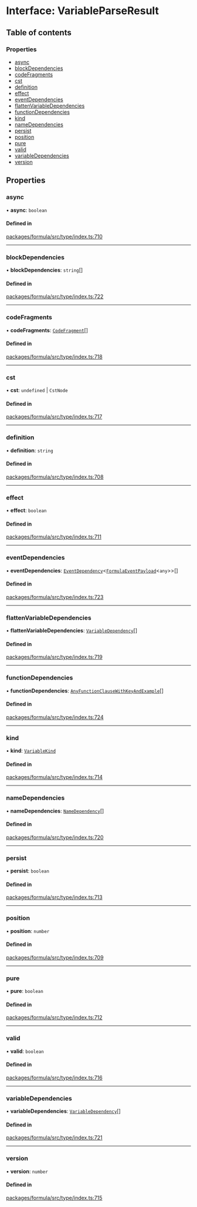 # Interface: VariableParseResult

## Table of contents

### Properties

- [async](VariableParseResult.md#async)
- [blockDependencies](VariableParseResult.md#blockdependencies)
- [codeFragments](VariableParseResult.md#codefragments)
- [cst](VariableParseResult.md#cst)
- [definition](VariableParseResult.md#definition)
- [effect](VariableParseResult.md#effect)
- [eventDependencies](VariableParseResult.md#eventdependencies)
- [flattenVariableDependencies](VariableParseResult.md#flattenvariabledependencies)
- [functionDependencies](VariableParseResult.md#functiondependencies)
- [kind](VariableParseResult.md#kind)
- [nameDependencies](VariableParseResult.md#namedependencies)
- [persist](VariableParseResult.md#persist)
- [position](VariableParseResult.md#position)
- [pure](VariableParseResult.md#pure)
- [valid](VariableParseResult.md#valid)
- [variableDependencies](VariableParseResult.md#variabledependencies)
- [version](VariableParseResult.md#version)

## Properties

### <a id="async" name="async"></a> async

• **async**: `boolean`

#### Defined in

[packages/formula/src/type/index.ts:710](https://github.com/mashcard/mashcard/blob/main/packages/formula/src/type/index.ts#L710)

---

### <a id="blockdependencies" name="blockdependencies"></a> blockDependencies

• **blockDependencies**: `string`[]

#### Defined in

[packages/formula/src/type/index.ts:722](https://github.com/mashcard/mashcard/blob/main/packages/formula/src/type/index.ts#L722)

---

### <a id="codefragments" name="codefragments"></a> codeFragments

• **codeFragments**: [`CodeFragment`](../README.md#codefragment)[]

#### Defined in

[packages/formula/src/type/index.ts:718](https://github.com/mashcard/mashcard/blob/main/packages/formula/src/type/index.ts#L718)

---

### <a id="cst" name="cst"></a> cst

• **cst**: `undefined` \| `CstNode`

#### Defined in

[packages/formula/src/type/index.ts:717](https://github.com/mashcard/mashcard/blob/main/packages/formula/src/type/index.ts#L717)

---

### <a id="definition" name="definition"></a> definition

• **definition**: `string`

#### Defined in

[packages/formula/src/type/index.ts:708](https://github.com/mashcard/mashcard/blob/main/packages/formula/src/type/index.ts#L708)

---

### <a id="effect" name="effect"></a> effect

• **effect**: `boolean`

#### Defined in

[packages/formula/src/type/index.ts:711](https://github.com/mashcard/mashcard/blob/main/packages/formula/src/type/index.ts#L711)

---

### <a id="eventdependencies" name="eventdependencies"></a> eventDependencies

• **eventDependencies**: [`EventDependency`](EventDependency.md)<[`FormulaEventPayload`](FormulaEventPayload.md)<`any`\>\>[]

#### Defined in

[packages/formula/src/type/index.ts:723](https://github.com/mashcard/mashcard/blob/main/packages/formula/src/type/index.ts#L723)

---

### <a id="flattenvariabledependencies" name="flattenvariabledependencies"></a> flattenVariableDependencies

• **flattenVariableDependencies**: [`VariableDependency`](VariableDependency.md)[]

#### Defined in

[packages/formula/src/type/index.ts:719](https://github.com/mashcard/mashcard/blob/main/packages/formula/src/type/index.ts#L719)

---

### <a id="functiondependencies" name="functiondependencies"></a> functionDependencies

• **functionDependencies**: [`AnyFunctionClauseWithKeyAndExample`](../README.md#anyfunctionclausewithkeyandexample)[]

#### Defined in

[packages/formula/src/type/index.ts:724](https://github.com/mashcard/mashcard/blob/main/packages/formula/src/type/index.ts#L724)

---

### <a id="kind" name="kind"></a> kind

• **kind**: [`VariableKind`](../README.md#variablekind)

#### Defined in

[packages/formula/src/type/index.ts:714](https://github.com/mashcard/mashcard/blob/main/packages/formula/src/type/index.ts#L714)

---

### <a id="namedependencies" name="namedependencies"></a> nameDependencies

• **nameDependencies**: [`NameDependency`](NameDependency.md)[]

#### Defined in

[packages/formula/src/type/index.ts:720](https://github.com/mashcard/mashcard/blob/main/packages/formula/src/type/index.ts#L720)

---

### <a id="persist" name="persist"></a> persist

• **persist**: `boolean`

#### Defined in

[packages/formula/src/type/index.ts:713](https://github.com/mashcard/mashcard/blob/main/packages/formula/src/type/index.ts#L713)

---

### <a id="position" name="position"></a> position

• **position**: `number`

#### Defined in

[packages/formula/src/type/index.ts:709](https://github.com/mashcard/mashcard/blob/main/packages/formula/src/type/index.ts#L709)

---

### <a id="pure" name="pure"></a> pure

• **pure**: `boolean`

#### Defined in

[packages/formula/src/type/index.ts:712](https://github.com/mashcard/mashcard/blob/main/packages/formula/src/type/index.ts#L712)

---

### <a id="valid" name="valid"></a> valid

• **valid**: `boolean`

#### Defined in

[packages/formula/src/type/index.ts:716](https://github.com/mashcard/mashcard/blob/main/packages/formula/src/type/index.ts#L716)

---

### <a id="variabledependencies" name="variabledependencies"></a> variableDependencies

• **variableDependencies**: [`VariableDependency`](VariableDependency.md)[]

#### Defined in

[packages/formula/src/type/index.ts:721](https://github.com/mashcard/mashcard/blob/main/packages/formula/src/type/index.ts#L721)

---

### <a id="version" name="version"></a> version

• **version**: `number`

#### Defined in

[packages/formula/src/type/index.ts:715](https://github.com/mashcard/mashcard/blob/main/packages/formula/src/type/index.ts#L715)
